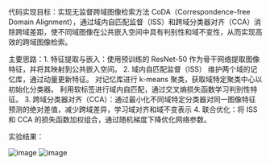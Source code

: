 代码实现目标：实现无监督跨域图像检索方法 CoDA（Correspondence-free Domain Alignment），通过域内自匹配监督（ISS）和跨域分类器对齐（CCA）消除跨域差距，使不同域图像在公共嵌入空间中具有判别性和域不变性，从而实现高效的跨域图像检索。

主要思路：1.	特征提取与嵌入：使用预训练的 ResNet-50 作为骨干网络提取图像特征，并将其映射到公共嵌入空间。
2.	域内自匹配监督（ISS）
维护两个域的记忆库，通过动量更新特征。
对记忆库进行 k-means 聚类，获取域特定聚类中心以初始化分类器。
利用软标签进行域内自匹配，通过交叉熵损失函数学习判别性特征。
3.	跨域分类器对齐（CCA）：通过最小化不同域特定分类器对同一图像特征预测的绝对差值，减少跨域差异，学习域对齐和域不变表示
4.	联合优化：将 ISS 和 CCA 的损失函数加权组合，通过随机梯度下降优化网络参数。

实验结果：
 
 ![image](https://github.com/user-attachments/assets/1229cc04-aa23-4910-b4ab-282e704c9c52)
![image](https://github.com/user-attachments/assets/98c5968e-1af2-45a7-9501-d6c6059a59ad)

 

